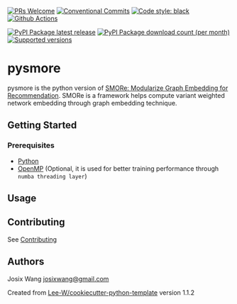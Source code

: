 [![PRs Welcome](https://img.shields.io/badge/PRs-welcome-brightgreen.svg?style=flat-square)](http://makeapullrequest.com)
[![Conventional Commits](https://img.shields.io/badge/Conventional%20Commits-1.0.0-yellow.svg?style=flat-square)](https://conventionalcommits.org)
[![Code style: black](https://img.shields.io/badge/code%20style-black-000000.svg)](https://github.com/psf/black)
[![Github Actions](https://github.com/josix/pysmore/actions/workflows/python-check.yaml/badge.svg)](https://github.com/josix/pysmore/wayback-machine-saver/actions/workflows/python-check.yaml)

[![PyPI Package latest release](https://img.shields.io/pypi/v/pysmore.svg?style=flat-square)](https://pypi.org/project/pysmore/)
[![PyPI Package download count (per month)](https://img.shields.io/pypi/dm/pysmore?style=flat-square)](https://pypi.org/project/pysmore/)
[![Supported versions](https://img.shields.io/pypi/pyversions/pysmore.svg?style=flat-square)](https://pypi.org/project/pysmore/)


# pysmore

pysmore is the python version of [SMORe: Modularize Graph Embedding for Recommendation](https://github.com/cnclabs/smore). SMORe is a framework helps compute variant weighted network embedding through graph embedding technique.

## Getting Started

### Prerequisites
* [Python](https://www.python.org/downloads/)
* [OpenMP](https://www.openmp.org/) (Optional, it is used for better training performance through `numba threading layer`)

## Usage


## Contributing
See [Contributing](contributing.md)

## Authors
Josix Wang <josixwang@gmail.com>


Created from [Lee-W/cookiecutter-python-template](https://github.com/Lee-W/cookiecutter-python-template/tree/1.1.2) version 1.1.2
